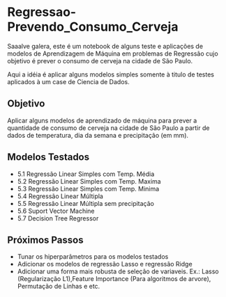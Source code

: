 # Regressao-Prevendo_Consumo_Cerveja


Saaalve galera, este é um notebook de alguns teste e aplicações de modelos de Aprendizagem de Máquina em problemas de Regressão cujo objetivo é prever o consumo de cerveja na cidade de São Paulo. 

Aqui a idéia é aplicar alguns modelos simples somente à titulo de testes aplicados à um case de Ciencia de Dados.


## Objetivo

Aplicar alguns modelos de aprendizado de máquina para prever a quantidade de consumo de cerveja na cidade de São Paulo a partir de dados de temperatura, dia da semana e precipitação (em mm). 

## Modelos Testados

  - 5.1 Regressão Linear Simples com Temp. Média
  - 5.2 Regressão Linear Simples com Temp. Maxima
  - 5.3 Regressão Linear Simples com Temp. Minima
  - 5.4 Regressão Linear Múltipla
  - 5.5 Regressão Linear Múltipla sem precipitação
  - 5.6 Suport Vector Machine 
  - 5.7 Decision Tree Regressor
  
  
## Próximos Passos
  
  - Tunar os hiperparâmetros para os modelos testados 
  - Adicionar os modelos de regressão Lasso e regressão Ridge
  - Adicionar uma forma mais robusta de seleção de variaveis. Ex.: Lasso (Regularização L1),Feature Importance (Para algoritmos de arvore), Permutação de Linhas e etc.

